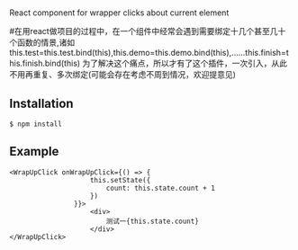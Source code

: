 #

React component for wrapper clicks about current element

#在用react做项目的过程中，在一个组件中经常会遇到需要绑定十几个甚至几十个函数的情景,诸如this.test=this.test.bind(this),this.demo=this.demo.bind(this),......this.finish=this.finish.bind(this) 为了解决这个痛点，所以才有了这个插件，一次引入，从此不用再重复、多次绑定(可能会存在考虑不周到情况，欢迎提意见)

## Installation

```
$ npm install
```

## Example

```
<WrapUpClick onWrapUpClick={() => {
                    this.setState({
                        count: this.state.count + 1
                    })
                }}>
                    <div>
                        测试一{this.state.count}
                    </div>
</WrapUpClick>
```
